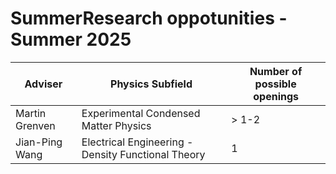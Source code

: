 # SummerResearch oppotunities - Summer 2025

| Adviser | Physics Subfield | Number of possible openings |
| ----------------------- | --------------------- | ---- |
| Martin Grenven | Experimental Condensed Matter Physics |> 1-2 |
| Jian-Ping Wang | Electrical Engineering - Density Functional Theory | 1 |
